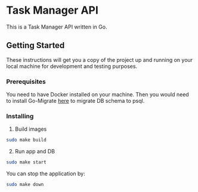 # Task Manager API

This is a Task Manager API written in Go.

## Getting Started

These instructions will get you a copy of the project up and running on your local machine for development and testing purposes.

### Prerequisites

You need to have Docker installed on your machine. Then you would need to install Go-Migrate [here](https://github.com/golang-migrate/migrate/tree/master/cmd/migrate) to migrate DB schema to psql.

### Installing

1. Build images
```bash
sudo make build
```
2. Run app and DB
```bash
sudo make start
```
You can stop the application by:
```bash
sudo make down
```